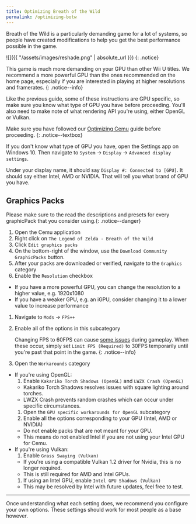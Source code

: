 ```yaml
---
title: Optimizing Breath of the Wild
permalink: /optimizing-botw
---
```


<!--{% include toc title="Table of Contents" %}-->

Breath of the Wild is a particularly demanding game for a lot of systems, so people have created modifications to help you get the best performance possible in the game.

![]({{ "/assets/images/reshade.png" | absolute_url }})
{: .notice}

This game is much more demanding on your GPU than other Wii U titles. We recommend a more powerful GPU than the ones recommended on the home page, especially if you are interested in playing at higher resolutions and framerates.
{: .notice--info}

Like the previous guide, some of these instructions are GPU specific, so make sure you know what type of GPU you have before proceeding. You'll also need to make note of what rendering API you're using, either OpenGL or Vulkan.

Make sure you have followed our [Optimizing Cemu](optimizing-cemu) guide before proceeding.
{: .notice--textbox}

If you don't know what type of GPU you have, open the Settings app on Windows 10. Then navigate to `System` -> `Display` -> `Advanced display settings`.

Under your display name, it should say `Display #: Connected to [GPU]`. It should say either Intel, AMD or NVIDIA. That will tell you what brand of GPU you have.

## Graphics Packs

Please make sure to the read the descriptions and presets for every graphicPack that you consider using.{: .notice--danger}

1. Open the Cemu application
1. Right click on `The Legend of Zelda - Breath of the Wild`
1. Click `Edit graphics packs`
1. On the bottom-right of the window, use the `Download Community GraphicPacks` button.
1. After your packs are downloaded or verified, navigate to the `Graphics` category
1. Enable the `Resolution` checkbox
  - If you have a more powerful GPU, you can change the resolution to a higher value, e.g. 1920x1080
  - If you have a weaker GPU, e.g. an iGPU, consider changing it to a lower value to increase performance
1. Navigate to `Mods` -> `FPS++`
1. Enable all of the options in this subcategory

    Changing FPS to 60FPS can cause [some issues](https://wiki.cemu.info/wiki/The_Legend_of_Zelda:_Breath_of_the_Wild#Issues_arising_by_using_FPS.2B.2B_or_static_FPS.2B.2B) during gameplay. When these occur, simply set `Limit FPS (Required)` to 30FPS temporarily until you're past that point in the game.
    {: .notice--info}

1. Open the `Workarounds` category
- If you're using OpenGL:
  1. Enable `Kakariko Torch Shadows (OpenGL)` and `LWZX Crash (OpenGL)`
    - Kakariko Torch Shadows resolves issues with square lighting around torches.
    - LWZX Crash prevents random crashes which can occur under specific circumstances.
  1. Open the `GPU specific workarounds for OpenGL` subcategory
  1. Enable all the options corresponding to your GPU (Intel, AMD or NVIDIA)
    - Do not enable packs that are not meant for your GPU.
    - This means do not enabled Intel if you are not using your Intel GPU for Cemu.
- If you're using Vulkan:
  1. Enable `Grass Swaying (Vulkan)`
    - If you're using a compatible Vulkan 1.2 driver for Nvidia, this is no longer required.
    - This is still required for AMD and Intel GPUs.
  1. If using an Intel GPU, enable `Intel GPU Shadows (Vulkan)`
    - This may be resolved by Intel with future updates, feel free to test.

---

Once understanding what each setting does, we recommend you configure your own options. These settings should work for most people as a base however.
